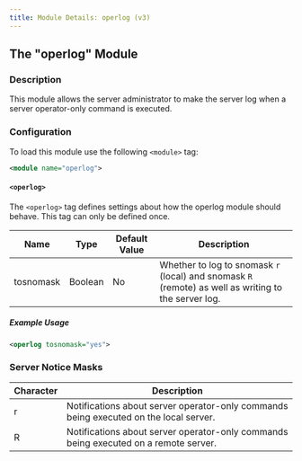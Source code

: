 ```yaml
---
title: Module Details: operlog (v3)
---
```


## The "operlog" Module

### Description

This module allows the server administrator to make the server log when a server operator-only command is executed.

### Configuration

To load this module use the following `<module>` tag:

```xml
<module name="operlog">
```

#### `<operlog>`

The `<operlog>` tag defines settings about how the operlog module should behave. This tag can only be defined once.

Name      | Type    | Default Value | Description
--------- | ------- | ------------- | -----------
tosnomask | Boolean | No            | Whether to log to snomask `r` (local) and snomask `R` (remote) as well as writing to the server log.

##### Example Usage

```xml
<operlog tosnomask="yes">
```

### Server Notice Masks

Character | Description
--------- | -----------
r         | Notifications about server operator-only commands being executed on the local server.
R         | Notifications about server operator-only commands being executed on a remote server.

